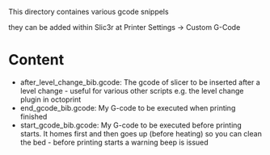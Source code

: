 This directory containes various gcode snippels

they can be added within Slic3r at Printer Settings -> Custom G-Code

Content
=======
* after_level_change_bib.gcode: The gcode of slicer to be inserted after a
level change - useful for various other scripts e.g. the level change plugin
in octoprint
* end_gcode_bib.gcode: My G-code to be executed when printing finished
* start_gcode_bib.gcode: My G-code to be executed before printing starts. It
homes first and then goes up (before heating) so you can clean the bed -
before printing starts a warning beep is issued
